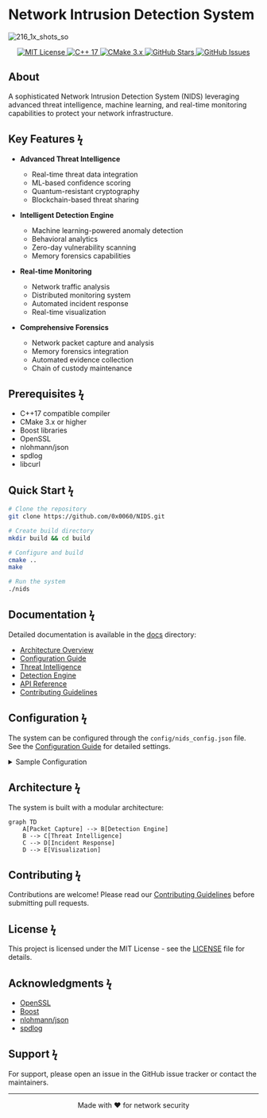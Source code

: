 # Network Intrusion Detection System

![216_1x_shots_so](https://github.com/user-attachments/assets/583417c4-2cb9-4102-a2af-07718e2f70a2)

<p align="center">
  <a href="https://opensource.org/licenses/MIT">
    <img src="https://badgen.net/badge/License/MIT/black?icon=github" alt="MIT License" />
  </a>
  <a href="https://isocpp.org/">
    <img src="https://badgen.net/badge/C%2B%2B/17/black?icon=cplusplus" alt="C++ 17" />
  </a>
  <a href="https://cmake.org/">
    <img src="https://badgen.net/badge/CMake/3.x/black?icon=cmake" alt="CMake 3.x" />
  </a>
  <a href="https://github.com/0x0060/NIDS">
    <img src="https://badgen.net/github/stars/0x0060/NIDS?color=black&icon=github" alt="GitHub Stars" />
  </a>
  <a href="https://github.com/0x0060/NIDS/issues">
    <img src="https://badgen.net/github/issues/0x0060/NIDS?color=black&icon=github" alt="GitHub Issues" />
  </a>
</p>

## About

A sophisticated Network Intrusion Detection System (NIDS) leveraging advanced threat intelligence, machine learning, and real-time monitoring capabilities to protect your network infrastructure.

## Key Features ϟ

- **Advanced Threat Intelligence**
  - Real-time threat data integration
  - ML-based confidence scoring
  - Quantum-resistant cryptography
  - Blockchain-based threat sharing

- **Intelligent Detection Engine**
  - Machine learning-powered anomaly detection
  - Behavioral analytics
  - Zero-day vulnerability scanning
  - Memory forensics capabilities

- **Real-time Monitoring**
  - Network traffic analysis
  - Distributed monitoring system
  - Automated incident response
  - Real-time visualization

- **Comprehensive Forensics**
  - Network packet capture and analysis
  - Memory forensics integration
  - Automated evidence collection
  - Chain of custody maintenance

## Prerequisites ϟ

- C++17 compatible compiler
- CMake 3.x or higher
- Boost libraries
- OpenSSL
- nlohmann/json
- spdlog
- libcurl

## Quick Start ϟ

```bash
# Clone the repository
git clone https://github.com/0x0060/NIDS.git

# Create build directory
mkdir build && cd build

# Configure and build
cmake ..
make

# Run the system
./nids
```

## Documentation ϟ

Detailed documentation is available in the [docs](docs/) directory:

- [Architecture Overview](docs/architecture.md)
- [Configuration Guide](docs/configuration.md)
- [Threat Intelligence](docs/threat-intelligence.md)
- [Detection Engine](docs/detection-engine.md)
- [API Reference](docs/api-reference.md)
- [Contributing Guidelines](docs/contributing.md)

## Configuration ϟ

The system can be configured through the `config/nids_config.json` file. See the [Configuration Guide](docs/configuration.md) for detailed settings.

<details>
<summary>Sample Configuration</summary>

```json
{
  "threat_intelligence": {
    "feeds": [...],
    "update_interval": 3600,
    "cache_ttl": 86400
  },
  "detection_engine": {
    "sensitivity": "high",
    "ml_model_path": "models/"
  }
}
```
</details>

## Architecture ϟ

The system is built with a modular architecture:

```mermaid
graph TD
    A[Packet Capture] --> B[Detection Engine]
    B --> C[Threat Intelligence]
    C --> D[Incident Response]
    D --> E[Visualization]
```

## Contributing ϟ

Contributions are welcome! Please read our [Contributing Guidelines](docs/contributing.md) before submitting pull requests.

## License ϟ

This project is licensed under the MIT License - see the [LICENSE](LICENSE) file for details.

## Acknowledgments ϟ

- [OpenSSL](https://www.openssl.org/)
- [Boost](https://www.boost.org/)
- [nlohmann/json](https://github.com/nlohmann/json)
- [spdlog](https://github.com/gabime/spdlog)

## Support ϟ

For support, please open an issue in the GitHub issue tracker or contact the maintainers.

---

<p align="center">Made with ❤️ for network security</p>
